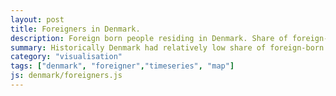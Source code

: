 ```yaml
---
layout: post
title: Foreigners in Denmark.
description: Foreign born people residing in Denmark. Share of foreign-born in whole Denmark and in every kommune in 3rd quarter 2013.
summary: Historically Denmark had relatively low share of foreign-born residents. However this share increased during last 15 years. How many foreigners are living in Denmark now? Where in Denmark do they live?
category: "visualisation"
tags: ["denmark", "foreigner","timeseries", "map"]
js: denmark/foreigners.js
---
```


<div id="foreigners"></div>

